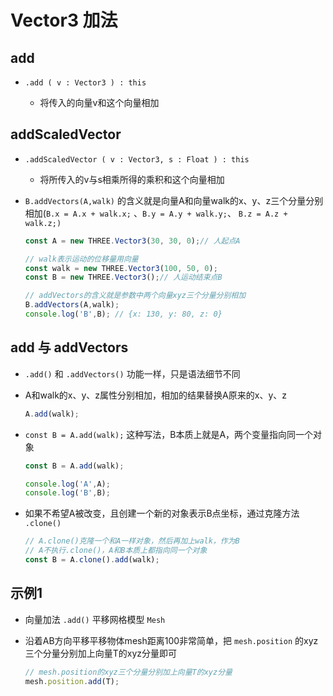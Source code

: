 # Vector3 加法

## add

+ `.add ( v : Vector3 ) : this`

  + 将传入的向量v和这个向量相加

## addScaledVector

+ `.addScaledVector ( v : Vector3, s : Float ) : this`

  + 将所传入的v与s相乘所得的乘积和这个向量相加

+ `B.addVectors(A,walk)` 的含义就是向量A和向量walk的x、y、z三个分量分别相加(`B.x = A.x + walk.x;` 、`B.y = A.y + walk.y;`、 `B.z = A.z + walk.z;)`

  ```js
  const A = new THREE.Vector3(30, 30, 0);// 人起点A

  // walk表示运动的位移量用向量
  const walk = new THREE.Vector3(100, 50, 0);
  const B = new THREE.Vector3();// 人运动结束点B

  // addVectors的含义就是参数中两个向量xyz三个分量分别相加
  B.addVectors(A,walk);
  console.log('B',B); // {x: 130, y: 80, z: 0}
  ```

## add 与 addVectors

+ `.add()` 和 `.addVectors()` 功能一样，只是语法细节不同

+ A和walk的x、y、z属性分别相加，相加的结果替换A原来的x、y、z

  ```js
  A.add(walk);
  ```

+ `const B = A.add(walk);` 这种写法，B本质上就是A，两个变量指向同一个对象

  ```js
  const B = A.add(walk);

  console.log('A',A);
  console.log('B',B);
  ```

+ 如果不希望A被改变，且创建一个新的对象表示B点坐标，通过克隆方法 `.clone()`

  ```js
  // A.clone()克隆一个和A一样对象，然后再加上walk，作为B
  // A不执行.clone()，A和B本质上都指向同一个对象
  const B = A.clone().add(walk);
  ```

## 示例1

+ 向量加法 `.add()` 平移网格模型 `Mesh`
+ 沿着AB方向平移平移物体mesh距离100非常简单，把 `mesh.position` 的xyz三个分量分别加上向量T的xyz分量即可

  ```js
  // mesh.position的xyz三个分量分别加上向量T的xyz分量
  mesh.position.add(T);
  ```
